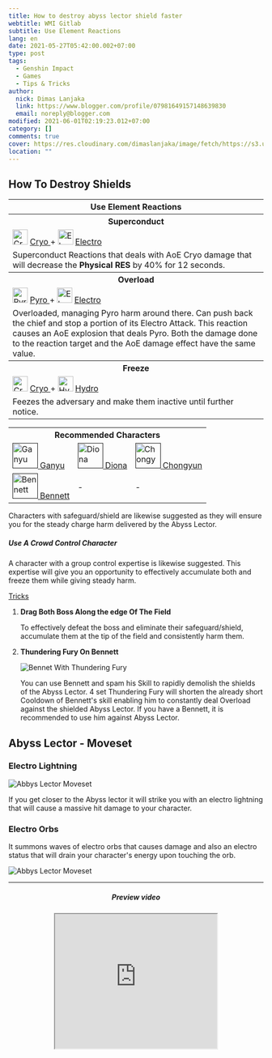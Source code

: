 ```yaml
---
title: How to destroy abyss lector shield faster
webtitle: WMI Gitlab
subtitle: Use Element Reactions
lang: en
date: 2021-05-27T05:42:00.002+07:00
type: post
tags:
  - Genshin Impact
  - Games
  - Tips & Tricks
author:
  nick: Dimas Lanjaka
  link: https://www.blogger.com/profile/07981649157148639830
  email: noreply@blogger.com
modified: 2021-06-01T02:19:23.012+07:00
category: []
comments: true
cover: https://res.cloudinary.com/dimaslanjaka/image/fetch/https://s3.us-east-1.amazonaws.com/gamewith-en/article_tools%2Fgenshin-impact%2Fgacha%2Fcryo_icon.png
location: ""
---
```


<section id="bootstrap-wrapper" class="carticle">    <h2>How To Destroy Shields</h2>    <div id="elemental" class="mb-2">        <table>            <tbody>                <tr>                    <th colspan="3">Use Element Reactions</th>                </tr>                <tr>                    <th>Superconduct</th>                </tr>                <tr>                    <td>                        <img src="https://res.cloudinary.com/dimaslanjaka/image/fetch/https://s3.us-east-1.amazonaws.com/gamewith-en/article_tools%2Fgenshin-impact%2Fgacha%2Fcryo_icon.png" width="30px" height="30px" alt="Cryo">                        <a href=""> Cryo </a>                        +                         <img src="https://res.cloudinary.com/dimaslanjaka/image/fetch/https://s3.us-east-1.amazonaws.com/gamewith-en/article_tools%2Fgenshin-impact%2Fgacha%2Felectro_icon.png" width="30px" height="30px" alt="Electro">                        <a href=""> Electro </a>                    </td>                </tr>                <tr>                    <td>                        Superconduct Reactions that deals with AoE Cryo damage that will decrease the <b>Physical RES</b> by 40% for 12 seconds.                     </td>                </tr>                <tr>                    <th>Overload</th>                </tr>                <tr>                    <td>                        <img src="https://res.cloudinary.com/dimaslanjaka/image/fetch/https://s3.us-east-1.amazonaws.com/gamewith-en/article_tools%2Fgenshin-impact%2Fgacha%2Fpyro_icon.png" width="30px" height="30px" alt="Pyro">                        <a href=""> Pyro </a>                        +                         <img src="https://res.cloudinary.com/dimaslanjaka/image/fetch/https://s3.us-east-1.amazonaws.com/gamewith-en/article_tools%2Fgenshin-impact%2Fgacha%2Felectro_icon.png" width="30px" height="30px" alt="Electro">                        <a href=""> Electro </a>                    </td>                </tr>                <tr>                    <td>                        Overloaded, managing Pyro harm around there. Can push back the chief and stop a portion of its Electro Attack.                         <span alt="Overload" title="Overload">This reaction</span> causes an AoE explosion that deals Pyro. Both the damage done to the reaction target and the AoE damage effect have the same value.                     </td>                </tr>                <tr>                    <th>Freeze</th>                </tr>                <tr>                    <td>                        <img src="https://res.cloudinary.com/dimaslanjaka/image/fetch/https://s3.us-east-1.amazonaws.com/gamewith-en/article_tools%2Fgenshin-impact%2Fgacha%2Fcryo_icon.png" width="30px" height="30px" alt="Cryo">                        <a href=""> Cryo </a>                        +                         <img src="https://res.cloudinary.com/dimaslanjaka/image/fetch/https://s3.us-east-1.amazonaws.com/gamewith-en/article_tools%2Fgenshin-impact%2Fgacha%2Fhydro_icon.png" width="30px" height="30px" alt="Hydro">                        <a href=""> Hydro </a>                    </td>                </tr>                <tr>                    <td>Feezes the adversary and make them inactive until further notice.</td>                </tr>            </tbody>        </table>    </div>     <div id="char" class="mb-2">        <div>            <table>                <tbody>                    <tr>                        <th colspan="3">Recommended Characters</th>                    </tr>                    <tr>                        <td>                            <a href="">                                <img src="https://res.cloudinary.com/dimaslanjaka/image/fetch/https://gamewith-en.akamaized.net/article_tools/genshin-impact/gacha/chara_32.png" width="50px" height="50px" alt="Ganyu">                                Ganyu                             </a>                        </td>                        <td>                            <a href="">                                <img src="https://res.cloudinary.com/dimaslanjaka/image/fetch/https://gamewith-en.akamaized.net/article_tools/genshin-impact/gacha/chara_29.png" width="50px" height="50px" alt="Diona">                                Diona                             </a>                        </td>                        <td>                            <a href="">                                <img src="https://res.cloudinary.com/dimaslanjaka/image/fetch/https://gamewith-en.akamaized.net/article_tools/genshin-impact/gacha/chara_20.png" width="50px" height="50px" alt="Chongyun">                                Chongyun                             </a>                        </td>                    </tr>                    <tr>                        <td>                            <a href="">                                <img src="https://res.cloudinary.com/dimaslanjaka/image/fetch/https://gamewith-en.akamaized.net/article_tools/genshin-impact/gacha/chara_10.png" width="50px" height="50px" alt="Bennett">                                Bennett                             </a>                        </td>                        <td>-</td>                        <td>-</td>                    </tr>                </tbody>            </table>        </div>        <p>            Characters with safeguard/shield are likewise suggested as they will ensure you for the steady charge harm             delivered by the Abyss Lector.         </p>        <h5>Use A Crowd Control Character</h5>        <p>            A character with a group control expertise is likewise suggested. This expertise will give you an             opportunity to effectively accumulate both and freeze them while giving steady harm.         </p>    </div>     <div id="additional">        <a href="" class="text-center">Tricks</a>        <ol>            <li>                <b>Drag Both Boss Along the edge Of The Field</b>                <p>                    To effectively defeat the boss and eliminate their safeguard/shield, accumulate them at the tip of the field and consistently harm them.                 </p>            </li>             <li>                <b>Thundering Fury On Bennett</b>                <p>                    </p><div class="text-center"><img src="https://res.cloudinary.com/dimaslanjaka/image/fetch/https://gamewith-en.akamaized.net/img/45d09bbd6d9a368aa2aa6064f13034c4.jpg" alt="Bennet With Thundering Fury"></div>                    <p>You can use Bennett and spam his Skill to rapidly demolish the shields of the Abyss Lector. 4 set Thundering Fury will shorten the already short Cooldown of Bennett's skill enabling him to constantly deal Overload against the shielded Abyss Lector. If you have a Bennett, it is recommended to use him against Abyss Lector.</p>                <p></p>            </li>        </ol>    </div>     <div id="lector-moveset">        <h2 id="2">            Abyss Lector - Moveset         </h2>        <h3>            Electro Lightning         </h3>        <div>            <div class="text-center">                <img src="https://res.cloudinary.com/dimaslanjaka/image/fetch/https://gamewith-en.akamaized.net/img/1173cad3a22f835855fd8bc2802cf45d.jpg" alt="Abbys Lector Moveset">            </div>        </div>        <p>            If you get closer to the Abyss lector it will strike you with an electro             lightning that will cause a massive hit damage to your character.         </p>        <h3>            Electro Orbs         </h3>        <p>            It summons waves of electro orbs that causes damage and also an electro             status that will drain your character's energy upon touching the orb.         </p>        <div>            <div class="text-center">                <img src="https://res.cloudinary.com/dimaslanjaka/image/fetch/https://gamewith-en.akamaized.net/img/ab037911512d999a009aa58426a5234b.jpg" alt="Abbys Lector Moveset">            </div>        </div>    </div>     <hr>     <div id="preview" class="mt-4">        <div class="separator" style="clear: both; text-align: center">            <h5 class="text-center">Preview video</h5>            <iframe class="BLOG_video_class" allowfullscreen="" youtube-src-id="8IV6dAgapb4" width="320" height="266" src="https://www.youtube.com/embed/8IV6dAgapb4"></iframe>        </div>    </div></section> <link rel="stylesheet" href="https://raw.githack.com/dimaslanjaka/Web-Manajemen/master/css/bootstrap-4.5-wrapper.css">